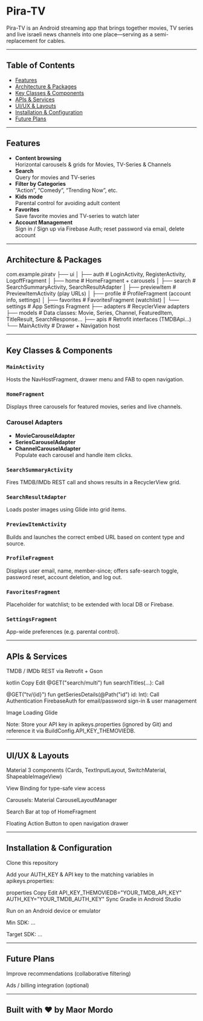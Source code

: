 # Pira-TV

Pira-TV is an Android streaming app that brings together movies, TV series and live israeli news channels into one place—serving as a semi-replacement for cables.

---

## Table of Contents

- [Features](#features)  
- [Architecture & Packages](#architecture--packages)  
- [Key Classes & Components](#key-classes--components)  
- [APIs & Services](#apis--services)  
- [UI/UX & Layouts](#uiux--layouts)  
- [Installation & Configuration](#installation--configuration)  
- [Future Plans](#future-plans)  

---

## Features

- **Content browsing**  
  Horizontal carousels & grids for Movies, TV-Series & Channels  
- **Search**  
  Query for movies and TV-series  
- **Filter by Categories**  
  “Action”, “Comedy”, “Trending Now”, etc.  
- **Kids mode**  
  Parental control for avoiding adult content  
- **Favorites**  
  Save favorite movies and TV-series to watch later  
- **Account Management**  
  Sign in / Sign up via Firebase Auth; reset password via email, delete account  

---

## Architecture & Packages

com.example.piratv
├── ui
│ ├── auth # LoginActivity, RegisterActivity, LogoffFragment
│ ├── home # HomeFragment + carousels
│ ├── search # SearchSummaryActivity, SearchResultAdapter
│ ├── previewItem # PreviewItemActivity (play URLs)
│ ├── profile # ProfileFragment (account info, settings)
│ ├── favorites # FavoritesFragment (watchlist)
│ └── settings # App Settings Fragment
├── adapters # RecyclerView adapters
├── models # Data classes: Movie, Series, Channel, FeaturedItem, TitleResult, SearchResponse…
├── apis # Retrofit interfaces (TMDBApi…)
└── MainActivity # Drawer + Navigation host

---

## Key Classes & Components

### `MainActivity`
Hosts the NavHostFragment, drawer menu and FAB to open navigation.

### `HomeFragment`
Displays three carousels for featured movies, series and live channels.

### Carousel Adapters
- **MovieCarouselAdapter**  
- **SeriesCarouselAdapter**  
- **ChannelCarouselAdapter**  
  Populate each carousel and handle item clicks.

### `SearchSummaryActivity`
Fires TMDB/IMDb REST call and shows results in a RecyclerView grid.

### `SearchResultAdapter`
Loads poster images using Glide into grid items.

### `PreviewItemActivity`
Builds and launches the correct embed URL based on content type and source.

### `ProfileFragment`
Displays user email, name, member-since; offers safe-search toggle, password reset, account deletion, and log out.

### `FavoritesFragment`
Placeholder for watchlist; to be extended with local DB or Firebase.

### `SettingsFragment`
App-wide preferences (e.g. parental control).

---

## APIs & Services
TMDB / IMDb REST via Retrofit + Gson

kotlin
Copy
Edit
@GET("search/multi")
fun searchTitles(...): Call<SearchResponse>

@GET("tv/{id}")
fun getSeriesDetails(@Path("id") id: Int): Call<SearchResponseTvSeries>
Authentication
FirebaseAuth for email/password sign-in & user management

Image Loading
Glide

Note: Store your API key in apikeys.properties (ignored by Git) and reference it via BuildConfig.API_KEY_THEMOVIEDB.

---

## UI/UX & Layouts
Material 3 components (Cards, TextInputLayout, SwitchMaterial, ShapeableImageView)

View Binding for type-safe view access

Carousels: Material CarouselLayoutManager

Search Bar at top of HomeFragment

Floating Action Button to open navigation drawer

---

## Installation & Configuration
Clone this repository

Add your AUTH_KEY & API key to the matching variables in apikeys.properties:

properties
Copy
Edit
API_KEY_THEMOVIEDB="YOUR_TMDB_API_KEY"
AUTH_KEY="YOUR_TMDB_AUTH_KEY"
Sync Gradle in Android Studio

Run on an Android device or emulator

Min SDK: …

Target SDK: …

---

## Future Plans

Improve recommendations (collaborative filtering)

Ads / billing integration (optional)

---

## Built with ❤️ by Maor Mordo

